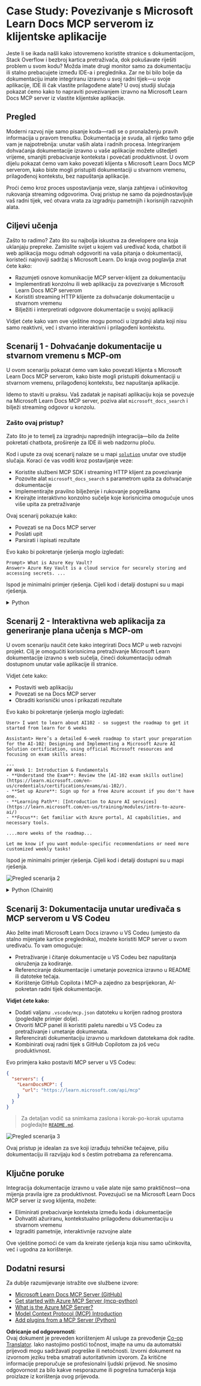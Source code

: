 <!--
CO_OP_TRANSLATOR_METADATA:
{
  "original_hash": "4319d291c9d124ecafea52b3d04bfa0e",
  "translation_date": "2025-07-14T06:30:18+00:00",
  "source_file": "09-CaseStudy/docs-mcp/README.md",
  "language_code": "hr"
}
-->
# Case Study: Povezivanje s Microsoft Learn Docs MCP serverom iz klijentske aplikacije

Jeste li se ikada našli kako istovremeno koristite stranice s dokumentacijom, Stack Overflow i bezbroj kartica pretraživača, dok pokušavate riješiti problem u svom kodu? Možda imate drugi monitor samo za dokumentaciju ili stalno prebacujete između IDE-a i preglednika. Zar ne bi bilo bolje da dokumentaciju imate integriranu izravno u svoj radni tijek—u svoje aplikacije, IDE ili čak vlastite prilagođene alate? U ovoj studiji slučaja pokazat ćemo kako to napraviti povezivanjem izravno na Microsoft Learn Docs MCP server iz vlastite klijentske aplikacije.

## Pregled

Moderni razvoj nije samo pisanje koda—radi se o pronalaženju pravih informacija u pravom trenutku. Dokumentacija je svuda, ali rijetko tamo gdje vam je najpotrebnija: unutar vaših alata i radnih procesa. Integriranjem dohvaćanja dokumentacije izravno u vaše aplikacije možete uštedjeti vrijeme, smanjiti prebacivanje konteksta i povećati produktivnost. U ovom dijelu pokazat ćemo vam kako povezati klijenta s Microsoft Learn Docs MCP serverom, kako biste mogli pristupiti dokumentaciji u stvarnom vremenu, prilagođenoj kontekstu, bez napuštanja aplikacije.

Proći ćemo kroz proces uspostavljanja veze, slanja zahtjeva i učinkovitog rukovanja streaming odgovorima. Ovaj pristup ne samo da pojednostavljuje vaš radni tijek, već otvara vrata za izgradnju pametnijih i korisnijih razvojnih alata.

## Ciljevi učenja

Zašto to radimo? Zato što su najbolja iskustva za developere ona koja uklanjaju prepreke. Zamislite svijet u kojem vaš uređivač koda, chatbot ili web aplikacija mogu odmah odgovoriti na vaša pitanja o dokumentaciji, koristeći najnoviji sadržaj s Microsoft Learn. Do kraja ovog poglavlja znat ćete kako:

- Razumjeti osnove komunikacije MCP server-klijent za dokumentaciju
- Implementirati konzolnu ili web aplikaciju za povezivanje s Microsoft Learn Docs MCP serverom
- Koristiti streaming HTTP klijente za dohvaćanje dokumentacije u stvarnom vremenu
- Bilježiti i interpretirati odgovore dokumentacije u svojoj aplikaciji

Vidjet ćete kako vam ove vještine mogu pomoći u izgradnji alata koji nisu samo reaktivni, već i stvarno interaktivni i prilagođeni kontekstu.

## Scenarij 1 - Dohvaćanje dokumentacije u stvarnom vremenu s MCP-om

U ovom scenariju pokazat ćemo vam kako povezati klijenta s Microsoft Learn Docs MCP serverom, kako biste mogli pristupiti dokumentaciji u stvarnom vremenu, prilagođenoj kontekstu, bez napuštanja aplikacije.

Idemo to staviti u praksu. Vaš zadatak je napisati aplikaciju koja se povezuje na Microsoft Learn Docs MCP server, poziva alat `microsoft_docs_search` i bilježi streaming odgovor u konzolu.

### Zašto ovaj pristup?
Zato što je to temelj za izgradnju naprednijih integracija—bilo da želite pokretati chatbota, proširenje za IDE ili web nadzornu ploču.

Kod i upute za ovaj scenarij nalaze se u mapi [`solution`](./solution/README.md) unutar ove studije slučaja. Koraci će vas voditi kroz postavljanje veze:
- Koristite službeni MCP SDK i streaming HTTP klijent za povezivanje
- Pozovite alat `microsoft_docs_search` s parametrom upita za dohvaćanje dokumentacije
- Implementirajte pravilno bilježenje i rukovanje pogreškama
- Kreirajte interaktivno konzolno sučelje koje korisnicima omogućuje unos više upita za pretraživanje

Ovaj scenarij pokazuje kako:
- Povezati se na Docs MCP server
- Poslati upit
- Parsirati i ispisati rezultate

Evo kako bi pokretanje rješenja moglo izgledati:

```
Prompt> What is Azure Key Vault?
Answer> Azure Key Vault is a cloud service for securely storing and accessing secrets. ...
```

Ispod je minimalni primjer rješenja. Cijeli kod i detalji dostupni su u mapi rješenja.

<details>
<summary>Python</summary>

```python
import asyncio
from mcp.client.streamable_http import streamablehttp_client
from mcp import ClientSession

async def main():
    async with streamablehttp_client("https://learn.microsoft.com/api/mcp") as (read_stream, write_stream, _):
        async with ClientSession(read_stream, write_stream) as session:
            await session.initialize()
            result = await session.call_tool("microsoft_docs_search", {"query": "Azure Functions best practices"})
            print(result.content)

if __name__ == "__main__":
    asyncio.run(main())
```

- Za kompletnu implementaciju i bilježenje pogledajte [`scenario1.py`](../../../../09-CaseStudy/docs-mcp/solution/python/scenario1.py).
- Za upute o instalaciji i korištenju pogledajte datoteku [`README.md`](./solution/python/README.md) u istoj mapi.
</details>

## Scenarij 2 - Interaktivna web aplikacija za generiranje plana učenja s MCP-om

U ovom scenariju naučit ćete kako integrirati Docs MCP u web razvojni projekt. Cilj je omogućiti korisnicima pretraživanje Microsoft Learn dokumentacije izravno s web sučelja, čineći dokumentaciju odmah dostupnom unutar vaše aplikacije ili stranice.

Vidjet ćete kako:
- Postaviti web aplikaciju
- Povezati se na Docs MCP server
- Obraditi korisnički unos i prikazati rezultate

Evo kako bi pokretanje rješenja moglo izgledati:

```
User> I want to learn about AI102 - so suggest the roadmap to get it started from learn for 6 weeks

Assistant> Here’s a detailed 6-week roadmap to start your preparation for the AI-102: Designing and Implementing a Microsoft Azure AI Solution certification, using official Microsoft resources and focusing on exam skills areas:

---
## Week 1: Introduction & Fundamentals
- **Understand the Exam**: Review the [AI-102 exam skills outline](https://learn.microsoft.com/en-us/credentials/certifications/exams/ai-102/).
- **Set up Azure**: Sign up for a free Azure account if you don't have one.
- **Learning Path**: [Introduction to Azure AI services](https://learn.microsoft.com/en-us/training/modules/intro-to-azure-ai/)
- **Focus**: Get familiar with Azure portal, AI capabilities, and necessary tools.

....more weeks of the roadmap...

Let me know if you want module-specific recommendations or need more customized weekly tasks!
```

Ispod je minimalni primjer rješenja. Cijeli kod i detalji dostupni su u mapi rješenja.

![Pregled scenarija 2](../../../../translated_images/scenario2.0c92726d5cd81f68238e5ba65f839a0b300d5b74b8ca7db28bc8f900c3e7d037.hr.png)

<details>
<summary>Python (Chainlit)</summary>

Chainlit je okvir za izradu konverzacijskih AI web aplikacija. Omogućuje jednostavno stvaranje interaktivnih chatbotova i asistenata koji mogu pozivati MCP alate i prikazivati rezultate u stvarnom vremenu. Idealan je za brzi prototip i korisnička sučelja.

```python
import chainlit as cl
import requests

MCP_URL = "https://learn.microsoft.com/api/mcp"

@cl.on_message
def handle_message(message):
    query = {"question": message}
    response = requests.post(MCP_URL, json=query)
    if response.ok:
        result = response.json()
        cl.Message(content=result.get("answer", "No answer found.")).send()
    else:
        cl.Message(content="Error: " + response.text).send()
```

- Za kompletnu implementaciju pogledajte [`scenario2.py`](../../../../09-CaseStudy/docs-mcp/solution/python/scenario2.py).
- Za upute o postavljanju i pokretanju pogledajte [`README.md`](./solution/python/README.md).
</details>

## Scenarij 3: Dokumentacija unutar uređivača s MCP serverom u VS Codeu

Ako želite imati Microsoft Learn Docs izravno u VS Codeu (umjesto da stalno mijenjate kartice preglednika), možete koristiti MCP server u svom uređivaču. To vam omogućuje:
- Pretraživanje i čitanje dokumentacije u VS Codeu bez napuštanja okruženja za kodiranje.
- Referenciranje dokumentacije i umetanje poveznica izravno u README ili datoteke tečaja.
- Korištenje GitHub Copilota i MCP-a zajedno za besprijekoran, AI-pokretan radni tijek dokumentacije.

**Vidjet ćete kako:**
- Dodati valjanu `.vscode/mcp.json` datoteku u korijen radnog prostora (pogledajte primjer dolje).
- Otvoriti MCP panel ili koristiti paletu naredbi u VS Codeu za pretraživanje i umetanje dokumenata.
- Referencirati dokumentaciju izravno u markdown datotekama dok radite.
- Kombinirati ovaj radni tijek s GitHub Copilotom za još veću produktivnost.

Evo primjera kako postaviti MCP server u VS Codeu:

```json
{
  "servers": {
    "LearnDocsMCP": {
      "url": "https://learn.microsoft.com/api/mcp"
    }
  }
}
```

</details>

> Za detaljan vodič sa snimkama zaslona i korak-po-korak uputama pogledajte [`README.md`](./solution/scenario3/README.md).

![Pregled scenarija 3](../../../../translated_images/step4-prompt-chat.12187bb001605efc5077992b621f0fcd1df12023c5dce0464f8eb8f3d595218f.hr.png)

Ovaj pristup je idealan za sve koji izrađuju tehničke tečajeve, pišu dokumentaciju ili razvijaju kod s čestim potrebama za referencama.

## Ključne poruke

Integracija dokumentacije izravno u vaše alate nije samo praktičnost—ona mijenja pravila igre za produktivnost. Povezujući se na Microsoft Learn Docs MCP server iz svog klijenta, možete:

- Eliminirati prebacivanje konteksta između koda i dokumentacije
- Dohvatiti ažuriranu, kontekstualno prilagođenu dokumentaciju u stvarnom vremenu
- Izgraditi pametnije, interaktivnije razvojne alate

Ove vještine pomoći će vam da kreirate rješenja koja nisu samo učinkovita, već i ugodna za korištenje.

## Dodatni resursi

Za dublje razumijevanje istražite ove službene izvore:

- [Microsoft Learn Docs MCP Server (GitHub)](https://github.com/MicrosoftDocs/mcp)
- [Get started with Azure MCP Server (mcp-python)](https://learn.microsoft.com/en-us/azure/developer/azure-mcp-server/get-started#create-the-python-app)
- [What is the Azure MCP Server?](https://learn.microsoft.com/en-us/azure/developer/azure-mcp-server/)
- [Model Context Protocol (MCP) Introduction](https://modelcontextprotocol.io/introduction)
- [Add plugins from a MCP Server (Python)](https://learn.microsoft.com/en-us/semantic-kernel/concepts/plugins/adding-mcp-plugins)

**Odricanje od odgovornosti**:  
Ovaj dokument je preveden korištenjem AI usluge za prevođenje [Co-op Translator](https://github.com/Azure/co-op-translator). Iako nastojimo postići točnost, imajte na umu da automatski prijevodi mogu sadržavati pogreške ili netočnosti. Izvorni dokument na izvornom jeziku treba smatrati autoritativnim izvorom. Za kritične informacije preporučuje se profesionalni ljudski prijevod. Ne snosimo odgovornost za bilo kakve nesporazume ili pogrešna tumačenja koja proizlaze iz korištenja ovog prijevoda.